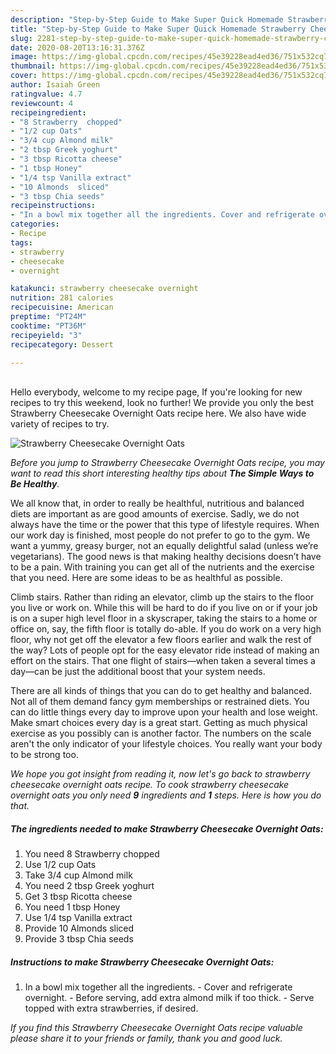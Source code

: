 ```yaml
---
description: "Step-by-Step Guide to Make Super Quick Homemade Strawberry Cheesecake Overnight Oats"
title: "Step-by-Step Guide to Make Super Quick Homemade Strawberry Cheesecake Overnight Oats"
slug: 2281-step-by-step-guide-to-make-super-quick-homemade-strawberry-cheesecake-overnight-oats
date: 2020-08-20T13:16:31.376Z
image: https://img-global.cpcdn.com/recipes/45e39228ead4ed36/751x532cq70/strawberry-cheesecake-overnight-oats-recipe-main-photo.jpg
thumbnail: https://img-global.cpcdn.com/recipes/45e39228ead4ed36/751x532cq70/strawberry-cheesecake-overnight-oats-recipe-main-photo.jpg
cover: https://img-global.cpcdn.com/recipes/45e39228ead4ed36/751x532cq70/strawberry-cheesecake-overnight-oats-recipe-main-photo.jpg
author: Isaiah Green
ratingvalue: 4.7
reviewcount: 4
recipeingredient:
- "8 Strawberry  chopped"
- "1/2 cup Oats"
- "3/4 cup Almond milk"
- "2 tbsp Greek yoghurt"
- "3 tbsp Ricotta cheese"
- "1 tbsp Honey"
- "1/4 tsp Vanilla extract"
- "10 Almonds  sliced"
- "3 tbsp Chia seeds"
recipeinstructions:
- "In a bowl mix together all the ingredients. Cover and refrigerate overnight. Before serving, add extra almond milk if too thick. Serve topped with extra strawberries, if desired."
categories:
- Recipe
tags:
- strawberry
- cheesecake
- overnight

katakunci: strawberry cheesecake overnight 
nutrition: 281 calories
recipecuisine: American
preptime: "PT24M"
cooktime: "PT36M"
recipeyield: "3"
recipecategory: Dessert

---
```

<br>
Hello everybody, welcome to my recipe page, If you're looking for new recipes to try this weekend, look no further! We provide you only the best Strawberry Cheesecake Overnight Oats recipe here. We also have wide variety of recipes to try.
<br>


![Strawberry Cheesecake Overnight Oats](https://img-global.cpcdn.com/recipes/45e39228ead4ed36/751x532cq70/strawberry-cheesecake-overnight-oats-recipe-main-photo.jpg)

<i>Before you jump to Strawberry Cheesecake Overnight Oats recipe, you may want to read this short interesting healthy tips about <strong>The Simple Ways to Be Healthy</strong>.</i>

We all know that, in order to really be healthful, nutritious and balanced diets are important as are good amounts of exercise. Sadly, we do not always have the time or the power that this type of lifestyle requires. When our work day is finished, most people do not prefer to go to the gym. We want a yummy, greasy burger, not an equally delightful salad (unless we’re vegetarians). The good news is that making healthy decisions doesn’t have to be a pain. With training you can get all of the nutrients and the exercise that you need. Here are some ideas to be as healthful as possible.

Climb stairs. Rather than riding an elevator, climb up the stairs to the floor you live or work on. While this will be hard to do if you live on or if your job is on a super high level floor in a skyscraper, taking the stairs to a home or office on, say, the fifth floor is totally do-able. If you do work on a very high floor, why not get off the elevator a few floors earlier and walk the rest of the way? Lots of people opt for the easy elevator ride instead of making an effort on the stairs. That one flight of stairs—when taken a several times a day—can be just the additional boost that your system needs. 

There are all kinds of things that you can do to get healthy and balanced. Not all of them demand fancy gym memberships or restrained diets. You can do little things every day to improve upon your health and lose weight. Make smart choices every day is a great start. Getting as much physical exercise as you possibly can is another factor. The numbers on the scale aren't the only indicator of your lifestyle choices. You really want your body to be strong too. 


<i>We hope you got insight from reading it, now let's go back to strawberry cheesecake overnight oats recipe. To cook strawberry cheesecake overnight oats you only need <strong>9</strong> ingredients and <strong>1</strong> steps. Here is how you do that.
</i>

##### The ingredients needed to make Strawberry Cheesecake Overnight Oats:

1. You need 8 Strawberry  chopped
1. Use 1/2 cup Oats
1. Take 3/4 cup Almond milk
1. You need 2 tbsp Greek yoghurt
1. Get 3 tbsp Ricotta cheese
1. You need 1 tbsp Honey
1. Use 1/4 tsp Vanilla extract
1. Provide 10 Almonds  sliced
1. Provide 3 tbsp Chia seeds


##### Instructions to make Strawberry Cheesecake Overnight Oats:

1. In a bowl mix together all the ingredients. - Cover and refrigerate overnight. - Before serving, add extra almond milk if too thick. - Serve topped with extra strawberries, if desired.


<i>If you find this Strawberry Cheesecake Overnight Oats recipe valuable please share it to your friends or family, thank you and good luck.</i>

